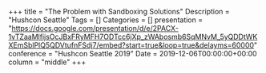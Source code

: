 +++
title = "The Problem with Sandboxing Solutions"
Description = "Hushcon Seattle"
Tags = []
Categories = []
presentation = "https://docs.google.com/presentation/d/e/2PACX-1vTZaaMlfijsOcJBxFRyMFH7ODTcc6jXp_zWAbosmb6SqMNvM_5yQDDtWKXEmSblPlQ5QDVtufnFSdj7/embed?start=true&loop=true&delayms=60000"
conference = "Hushcon Seattle 2019"
Date = 2019-12-06T00:00:00+00:00
column = "middle"
+++
